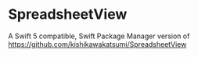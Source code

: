 # SpreadsheetView

A Swift 5 compatible, Swift Package Manager version of https://github.com/kishikawakatsumi/SpreadsheetView
